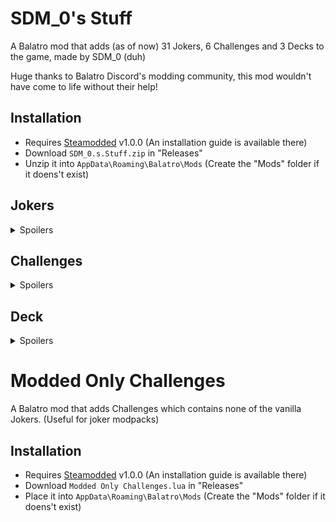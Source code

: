 # SDM_0's Stuff

A Balatro mod that adds (as of now) 31 Jokers, 6 Challenges and 3 Decks to the game, made by SDM_0 (duh)

Huge thanks to Balatro Discord's modding community, this mod wouldn't have come to life without their help!

## Installation
- Requires [Steamodded](https://github.com/Steamopollys/Steamodded/) v1.0.0 (An installation guide is available there)
- Download `SDM_0.s.Stuff.zip` in "Releases"
- Unzip it into `AppData\Roaming\Balatro\Mods` (Create the "Mods" folder if it doens't exist)

## Jokers

<details>
  <summary>Spoilers</summary>
  <br>

  | Joker | Cost | Rarity | Effect | 
  | :---: | :---: | :---: | :---: |
  | <b>Trance The Devil</b> | $6 | Uncommon | X0.25 Mult per "Trance" or "The Devil" card used this run |
  | <b>Burger</b> | $8 | Rare | +30 Chips, +10 Mult and x1.5 Mult for the next 4 rounds |
  | <b>Bounciest Ball</b> | $5 | Common | This joker gains by +10 Chips everytime X hand is scored,<br>halved and change on different hand |
  | <b>Lucky Joker</b> | $7 | Uncommon | Retrigger each played Lucky card 7 twice 2 additional times |
  | <b>Iconic Icon</b> | $6 | Common | +4 Mult for each modified Aces in your full deck<br>(enhancement, seal, edition) |
  | <b>Mult'N'Chips</b> | $5 | Common | Scored Bonus cards gives +4 Mult,<br>scored Mult cards gives +30 Chips |
  | <b>Moon Base</b> | $7 | Uncommon | Space Jokers each give +50 Chips<br> |
  | <b>Shareholder Joker</b> | $5 | Common | Earn between $1 and $8 at the end of round |
  | <b>Magic Hands</b> | $6 | Uncommon | x3 Mult if the number of hands left + 1 is equal to<br>the amount of the most prevalent card<br>(ex: Four of a Kind on Hand 4, Full House on Hand 3) |
  | <b>Tip Jar</b> | $6 | Uncommon | Earn your money's highest digit at the end of round |
  | <b>Wandering Star</b>| $6 | Common | +3 Mult per Planet card sold |
  | <b>Ouija Board</b> | $8 | Rare | After selling a Rare Joker, scoring a secret poker hand and using a spectral card,<br>sell this card for a Soul card<br>(Must have room) |
  | <b>La Révolution</b> | $8 | Rare | Upgrade winning poker hand by 1 if it contains no face cards |
  | <b>Clown Bank</b> | $8 | Rare | When Blind is selected, this joker gains x0.25 Mult for $1,<br>increases price by $1 |
  | <b>Furnace</b> | $8 | Uncommon | If first played card is a Steel / Gold card,<br>this joker destroys it and gains x0.5 Mult / $2 |
  | <b>Warehouse</b> | $6 | Uncommon | +3 hand size, no consumable slots, lose $50 if sold |
  | <b>Zombie Joker</b> | $4 | Common | 1 in 2 chance to create a Death card<br>when selling a card other than Death<br>(Must have room) |
  | <b>Mystery Joker</b> | $6 | Common | When Boss Blind is defeated,<br>creates a Rare Joker tag |
  | <b>Infinite Staircase</b> | $5 | Common | x2 Mult if scored hand contains<br>a numerical Straight without an Ace card  |
  | <b>Ninja Joker</b> | $6 | Uncommon | When a card is destroyed, create a Negative tag,<br>reset on adding a playing card |
  | <b>Reach The Stars</b> | $5 | Common | Scoring X and Y cards this round creates a<br>random Planet card, changes at the end of round<br>(Must have room) |
  | <b>Sword Of Damocles</b> | $5 | Uncommon | Doubles or destroys added Jokers <br>(Must have room) |
  | <b>Property Damage</b> | $7 | Uncommon | Discarded Full House cards become Stone cards |
  | <b>Rock'N'Roll</b> | $6 | Uncommon | Retrigger all played Wild and Stone cards |
  | <b>Contract</b> | $6 | Uncommon | X3 Mult, on selecting blind, register money.<br>If your money's out of range, destroy this joker card |
  | <b>Cupidon</b> | $5 | Common | +15 Mult if scored hand contains<br>a King and Queen card of the same suit |
  | <b>Pizza</b> | $5 | Common | When selecting Blind, +4 hands, reduces by 1 every round |
  | <b>Treasure Chest</b> | $4 | Common | Gains $2 of sell value per consumable sold |
  | <b>Bullet Train</b> | $6 | Common | +150 Chips on your first hand if no discards were used this round |
  | <b>Chaos Theory</b> | $8 | Rare | +2 Chips per existing numerical value<br>(Except round score, score goal, hand level and descriptions) |
  | <b>Archibald</b> | $20 | Legendary | On Joker added, creates a Negative copy<br>(Negative copy starts selling for $0) |
  | <b>SDM_0</b> | $20 | Legendary | +2 Joker Slots, +1 Joker Slot per destroyed 2s |

</details>

## Challenges

<details>
  <summary>Spoilers</summary>

  ### Devil's Deal:
  Start with the joker "Trance the Devil", "Trance" and "The Devil" tarot cards, but those advantages comes at a cost...

  ### Scientific Downfall
  Start with the joker "La Révolution", all planet and level-up themed cards are banned

  ### A Plumber's Hassle
  Start with the joker "Infinite Staircase" and "Runner", 4 joker slots, 3 hands and extra hands items are banned

  ### Spare Change
  Start with the joker "Clown Bank" and "Tip Jar", earn no interest money nor extra hands money, most money items are banned

  ### Rock Smash
  Start with the negative joker "Property Damage" and "Rock'N'Roll", 4 joker slots, "Lovers", "Tower" tarot", "Marble Joker" and extra hands jokers banned

  ### Twisted Binding
  Start with the joker "Crooked Joker"

</details>

## Deck

<details>
  <summary>Spoilers</summary>

  ### SDM_0's Deck
  Start with 2 random non-legendary eternal SDM_0's Stuff jokers

  ### Sandbox Deck
  +2 Joker Slots, win at Ante 10

  ### Lucky 7 Deck
  Start with an eternal "Lucky Joker", Every 7 is a lucky card
</details>

# Modded Only Challenges

A Balatro mod that adds Challenges which contains none of the vanilla Jokers. (Useful for joker modpacks)

## Installation
- Requires [Steamodded](https://github.com/Steamopollys/Steamodded/) v1.0.0 (An installation guide is available there)
- Download `Modded Only Challenges.lua` in "Releases"
- Place it into `AppData\Roaming\Balatro\Mods` (Create the "Mods" folder if it doens't exist)
